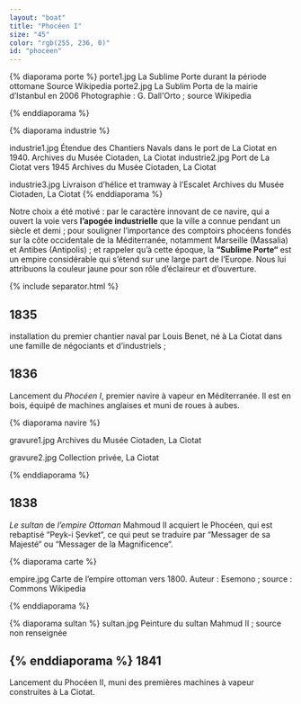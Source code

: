 ```yaml
---
layout: "boat"
title: "Phocéen I"
size: "45"
color: "rgb(255, 236, 0)"
id: "phoceen"
---
```

{% diaporama porte %}
porte1.jpg
La Sublime Porte durant la période ottomane
Source Wikipedia
porte2.jpg
La Sublim Porta de la mairie d’Istanbul en 2006
Photographie : G. Dall'Orto ; source Wikipedia

{% enddiaporama %}

{% diaporama industrie %}

industrie1.jpg
Étendue des Chantiers Navals dans le port de La Ciotat en 1940.
Archives du Musée Ciotaden, La Ciotat
industrie2.jpg
Port de La Ciotat vers 1945
Archives du Musée Ciotaden, La Ciotat

industrie3.jpg
Livraison d’hélice et tramway à l’Escalet
Archives du Musée Ciotaden, La Ciotat
{% enddiaporama %}


Notre choix a été motivé :
par le caractère innovant de ce navire, qui a ouvert la voie vers **l’apogée industrielle** que la ville a connue pendant un siècle et demi ;
pour souligner l’importance des comptoirs phocéens fondés sur la côte occidentale de la Méditerranée, notamment Marseille (Massalia) et Antibes (Antipolis) ;
et rappeler qu’à cette époque, la **“Sublime Porte“** est un empire considérable qui s’étend sur une large part de l’Europe.
Nous lui attribuons la couleur jaune pour son rôle d’éclaireur et d’ouverture.

{% include separator.html %}

1835
----

installation du premier chantier naval par Louis Benet, né à La Ciotat dans une famille de négociants et d’industriels ;

1836
----

Lancement du _Phocéen I_, premier navire à vapeur en Méditerranée. Il est en bois, équipé de machines anglaises et muni de roues à aubes.

{% diaporama navire %}

gravure1.jpg
Archives du Musée Ciotaden, La Ciotat

gravure2.jpg
Collection privée, La Ciotat

{% enddiaporama %}

1838
--------------

_Le sultan_ de _l’empire Ottoman_ Mahmoud II acquiert le Phocéen, qui est rebaptisé “Peyk-i Șevket“, ce qui peut se traduire par “Messager de sa Majesté“ ou “Messager de la Magnificence“.

{% diaporama carte %}

empire.jpg
Carte de l’empire ottoman vers 1800.
Auteur : Esemono ; source : Commons Wikipedia

{% enddiaporama %}

{% diaporama sultan %}
sultan.jpg
Peinture du sultan Mahmud II ; source non renseignée

{% enddiaporama %}
1841
--------------

Lancement du Phocéen II, muni des premières machines à vapeur construites à La Ciotat.

